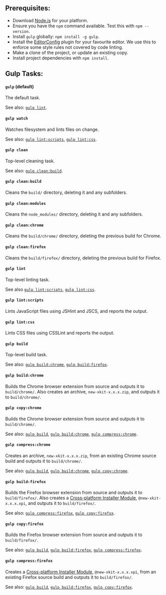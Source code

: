 ## Prerequisites:

* Download [Node.js](https://nodejs.org/download/) for your platform.
* Ensure you have the `npm` command available.  Test this with `npm --version`.
* Install `gulp` globally: `npm install -g gulp`.
* Install the [EditorConfig](http://editorconfig.org/#download) plugin for your favourite editor.  We use this to enforce some style rules not covered by code linting.
* Make a clone of the project, or update an existing copy.
* Install project dependencies with `npm install`.

## Gulp Tasks:

#### `gulp` (default)

The default task.

See also: [`gulp lint`](#gulp-lint).

#### `gulp watch`

Watches filesystem and lints files on change.

See also: [`gulp lint:scripts`](#gulp-lintscripts), [`gulp lint:css`](#gulp-lintcss).

#### `gulp clean`

Top-level cleaning task.

See also: [`gulp clean:build`](#gulp-cleanbuild).

#### `gulp clean:build`

Cleans the `build/` directory, deleting it and any subfolders.

#### `gulp clean:modules`

Cleans the `node_modules/` directory, deleting it and any subfolders.

#### `gulp clean:chrome`

Cleans the `build/chrome/` directory, deleting the previous build for Chrome.

#### `gulp clean:firefox`

Cleans the `build/firefox/` directory, deleting the previous build for Firefox.

#### `gulp lint`

Top-level linting task.

See also [`gulp lint:scripts`](#gulp-lintscripts), [`gulp lint:css`](#gulp-lintcss).

#### `gulp lint:scripts`

Lints JavaScript files using JSHint and JSCS, and reports the output.

#### `gulp lint:css`

Lints CSS files using CSSLint and reports the output.

#### `gulp build`

Top-level build task.

See also: [`gulp build:chrome`](#gulp-buildchrome), [`gulp build:firefox`](#gulp-buildfirefox).

#### `gulp build:chrome`

Builds the Chrome browser extension from source and outputs it to `build/chrome/`.  Also creates an archive, `new-xkit-x.x.x.zip`, and outputs it to `build/chrome/`.

#### `gulp copy:chrome`

Builds the Chrome browser extension from source and outputs it to `build/chrome/`.

See also: [`gulp build`](#gulp-build), [`gulp build:chrome`](#gulp-buildchrome), [`gulp compress:chrome`](#gulp-compresschrome).

#### `gulp compress:chrome`

Creates an archive, `new-xkit-x.x.x.zip`, from an existing Chrome source build and outputs it to `build/chrome/`.

See also: [`gulp build`](#gulp-build), [`gulp build:chrome`](#gulp-buildchrome), [`gulp copy:chrome`](#gulp-copychrome).

#### `gulp build:firefox`

Builds the Firefox browser extension from source and outputs it to `build/firefox/`.  Also creates a [Cross-platform Installer Module](https://developer.mozilla.org/en/docs/XPI), `@new-xkit-x.x.x.xpi`, and outputs it to `build/firefox/`.

See also: [`gulp compress:firefox`](#gulp-compressfirefox), [`gulp copy:firefox`](#gulp-copyfirefox).

#### `gulp copy:firefox`

Builds the Firefox browser extension from source and outputs it to `build/firefox/`.

See also: [`gulp build`](#gulp-build), [`gulp build:firefox`](#gulp-buildfirefox), [`gulp compress:firefox`](#gulp-compressfirefox).

#### `gulp compress:firefox`

Creates a [Cross-platform Installer Module](https://developer.mozilla.org/en/docs/XPI), `@new-xkit-x.x.x.xpi`, from an existing Firefox source build and outputs it to `build/firefox/`.

See also: [`gulp build`](#gulp-build), [`gulp build:firefox`](#gulp-buildfirefox), [`gulp copy:firefox`](#gulp-copyfirefox).